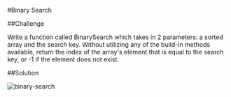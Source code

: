 #Binary Search

##Challenge

Write a function called BinarySearch which takes in 2 parameters: a sorted array and the search key. Without utilizing any of the build-in methods available, return the index of the array's element that is equal to the search key, or -1 if the element does not exist.

##Solution

![binary-search](/:assets/binary-search.jpg)